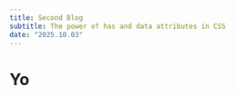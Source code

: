 ```yaml
---
title: Second Blog
subtitle: The power of has and data attributes in CSS
date: "2025.10.03"
---
```


# Yo

